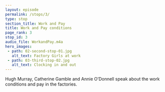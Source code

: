 ```yaml
---
layout: episode
permalink: /stops/3/
type: stop
section_title: Work and Pay
title: Work and Pay conditions
page_rank: 3
stop_id: 3
audio_file: WorkandPay.m4a
hero_images:
 - path: 02-second-stop-01.jpg
   alt_text: Factory Girls at work
 - path: 03-third-stop-02.jpg
   alt_text: Clocking in and out
---
```


Hugh Murray, Catherine Gamble and Annie O’Donnell speak about the work conditions and pay in the factories. 